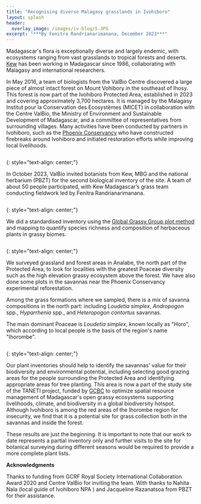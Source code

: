```yaml
---
title: "Recognising diverse Malagasy grasslands in Ivohiboro"
layout: splash
header:
  overlay_image: /images/iv-blog/5.JPG
excerpt: "***By Fenitra Randrianarimanana, December 2023***"
---
```

Madagascar's flora is exceptionally diverse and largely endemic, with ecosystems ranging from vast grasslands to tropical forests and deserts. [Kew](https://www.kew.org/science/collections-and-resources/research-facilities/kew-madagascar-conservation-centre) has been working in Madagascar since 1986, collaborating with Malagasy and international researchers. 

In May 2016, a team of biologists from the ValBio Centre discovered a large piece of almost intact forest on Mount Vohibory in the southeast of Ihosy. This forest is now part of the Ivohiboro Protected Area, established in 2023 and covering approximately 3,700 hectares. It is managed by the Malagasy Institut pour la Conservation des Ecosystèmes (MICET) in collaboration with the Centre ValBio, the Ministry of Environment and Sustainable Development of Madagascar, and a committee of representatives from surrounding villages. Many activities have been conducted by partners in Ivohiboro, such as the [Phoenix Conservancy](https://www.phoenixconservancy.org/madagascar) who have constructed firebreaks around Ivohiboro and initiated restoration efforts while improving local livelihoods.

<figure style="width: 1000px" class="align-centre">
  <img src="{{ site.url }}{{ site.baseurl }}/images/iv-blog/1.png" alt="">
</figure>
{: style="text-align: center;"}

In October 2023, ValBio invited botanists from Kew, MBG and the national herbarium (PBZT) for the second biological inventory of the site. A team of about 50 people participated, with Kew Madagascar’s grass team conducting fieldwork led by Fenitra Randrianarimanana.

<figure style="width: 1000px" class="align-centre">
  <img src="{{ site.url }}{{ site.baseurl }}/images/iv-blog/3.png" alt="">
</figure>
{: style="text-align: center;"}

We did a standardised inventory using the [Global Grassy Group plot method](https://protocolexchange.researchsquare.com/article/pex-1905/v1) and mapping to quantify species richness and composition of herbaceous plants in grassy biomes.

<figure style="width: 1000px" class="align-centre">
  <img src="{{ site.url }}{{ site.baseurl }}/images/iv-blog/2.png" alt="">
</figure>
{: style="text-align: center;"}

We surveyed grassland and forest areas in Analabe, the north part of the Protected Area, to look for localities with the greatest Poaceae diversity such as the high elevation grassy ecosystem above the forest. We have also done some plots in the savannas near the Phoenix Conservancy experimental reforestation.

Among the grass formations where we sampled, there is a mix of savanna compositions in the north part: including *Loudetia simplex*, *Andropogon* spp., *Hyparrhenia* spp., and *Heteropogon contortus* savannas. 

The main dominant Poaceae is *Loudetia simplex*, known locally as "Horo", which according to local people is the basis of the region's name "Ihorombe".

<figure style="width: 1000px" class="align-centre">
  <img src="{{ site.url }}{{ site.baseurl }}/images/iv-blog/4.png" alt="">
</figure>
{: style="text-align: center;"}

Our plant inventories should help to identify the savannas' value for their biodiversity and environmental potential, including selecting good grazing areas for the people surrounding the Protected Area and identifying appropriate areas for tree planting. This area is now a part of the study site of the TANETI project, funded by [GCBC](https://www.gcbc.org.uk/) to optimize spatial resource management of Madagascar's open grassy ecosystems supporting livelihoods, climate, and biodiversity in a global biodiversity hotspot. Although Ivohiboro is among the red areas of the Ihorombe region for insecurity, we find that it is a potential site for grass collection both in the savannas and inside the forest.

These results are just the beginning. It is important to note that our work to date represents a partial inventory only and further visits to the site for botanical surveying during different seasons would be required to provide a more complete plant lists.

**Acknowledgments** 

Thanks to funding from GCRF Royal Society International Collaboration Award 2020 and Centre ValBio for inviting the team.
With thanks to Nahita Nala (local guide of Ivohiboro NPA ) and Jacqueline Razanatsoa from PBZT for their assistance.
